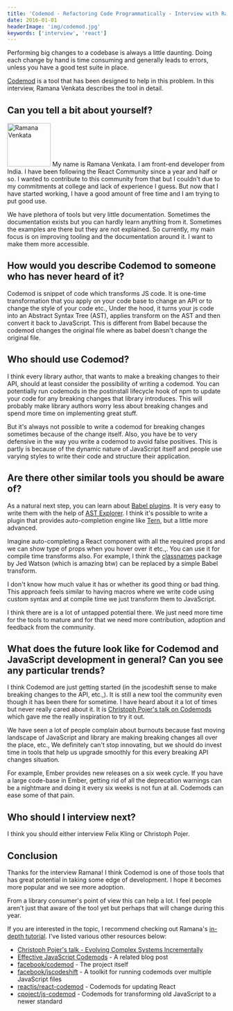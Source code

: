 ```yaml
---
title: 'Codemod - Refactoring Code Programmatically - Interview with Ramana Venkata'
date: 2016-01-01
headerImage: 'img/codemod.jpg'
keywords: ['interview', 'react']
---
```


Performing big changes to a codebase is always a little daunting. Doing each change by hand is time consuming and generally leads to errors, unless you have a good test suite in place.

[Codemod](https://github.com/facebook/codemod) is a tool that has been designed to help in this problem. In this interview, Ramana Venkata describes the tool in detail.

## Can you tell a bit about yourself?

<p>
  <span class="author">
    <img src="https://www.gravatar.com/avatar/641693d5a45d1cd8b698aa96cebb3178?s=200" alt="Ramana Venkata" class='author' width='100' height='100' />
  </span>
My name is Ramana Venkata. I am front-end developer from India. I have been following the React Community since a year and half or so. I wanted to contribute to this community from that but I couldn't due to my commitments at college and lack of experience I guess. But now that I have started working, I have a good amount of free time and I am trying to put good use.
</p>

We have plethora of tools but very little documentation. Sometimes the documentation exists but you can hardly learn anything from it. Sometimes the examples are there but they are not explained. So currently, my main focus is on improving tooling and the documentation around it. I want to make them more accessible.

## How would you describe Codemod to someone who has never heard of it?

Codemod is snippet of code which transforms JS code. It is one-time transformation that you apply on your code base to change an API or to change the style of your code etc., Under the hood, it turns your js code into an Abstract Syntax Tree (AST), applies transform on the AST and then convert it back to JavaScript. This is different from Babel because the codemod changes the original file where as babel doesn't change the original file.

## Who should use Codemod?

I think every library author, that wants to make a breaking changes to their API, should at least consider the possibility of writing a codemod. You can potentially run codemods in the postinstall lifecycle hook of npm to update your code for any breaking changes that library introduces. This will probably make library authors worry less about breaking changes and spend more time on implementing great stuff.

But it's always not possible to write a codemod for breaking changes sometimes because of the change itself. Also, you have be to very defensive in the way you write a codemod to avoid false positives. This is partly is because of the dynamic nature of JavaScript itself and people use varying styles to write their code and structure their application.

## Are there other similar tools you should be aware of?

As a natural next step, you can learn about [Babel plugins](https://babeljs.io/docs/plugins/). It is very easy to write them with the help of [AST Explorer](https://astexplorer.net/). I think it's possible to write a plugin that provides auto-completion engine like [Tern](http://ternjs.net/), but a little more advanced.

Imagine auto-completing a React component with all the required props and we can show type of props when you hover over it etc.,. You can use it for compile time transforms also. For example, I think the [classnames](https://www.npmjs.com/package/classnames) package by Jed Watson (which is amazing btw) can be replaced by a simple Babel transform.

I don't know how much value it has or whether its good thing or bad thing. This approach feels similar to having macros where we write code using custom syntax and at compile time we just transform them to JavaScript.

I think there are is a lot of untapped potential there. We just need more time for the tools to mature and for that we need more contribution, adoption and feedback from the community.

## What does the future look like for Codemod and JavaScript development in general? Can you see any particular trends?

I think Codemod are just getting started (in the jscodeshift sense to make breaking changes to the API, etc.,). It is still a new tool the community even though it has been there for sometime. I have heard about it a lot of times but never really cared about it. It is [Christoph Pojer's talk on Codemods](https://www.youtube.com/watch?v=d0pOgY8__JM) which gave me the really inspiration to try it out.

We have seen a lot of people complain about burnouts because fast moving landscape of JavaScript and library are making breaking changes all over the place, etc., We definitely can't stop innovating, but we should do invest time in tools that help us upgrade smoothly for this every breaking API changes situation.

For example, Ember provides new releases on a six week cycle. If you have a large code-base in Ember, getting rid of all the deprecation warnings can be a nightmare and doing it every six weeks is not fun at all. Codemods can ease some of that pain.

## Who should I interview next?

I think you should either interview Felix Kling or Christoph Pojer.

## Conclusion

Thanks for the interview Ramana! I think Codemod is one of those tools that has great potential in taking some edge of development. I hope it becomes more popular and we see more adoption.

From a library consumer's point of view this can help a lot. I feel people aren't just that aware of the tool yet but perhaps that will change during this year.

If you are interested in the topic, I recommend checking out Ramana's [in-depth tutorial](https://vramana.github.io/blog/2015/12/21/codemod-tutorial/). I've listed various other resources below:

* [Christoph Pojer's talk - Evolving Complex Systems Incrementally](https://www.youtube.com/watch?v=d0pOgY8__JM)
* [Effective JavaScript Codemods](https://medium.com/@cpojer/effective-javascript-codemods-5a6686bb46fb) - A related blog post
* [facebook/codemod](https://github.com/facebook/codemod) - The project itself
* [facebook/jscodeshift](https://github.com/facebook/jscodeshift) - A toolkit for running codemods over multiple JavaScript files
* [reactjs/react-codemod](https://github.com/reactjs/react-codemod) - Codemods for updating React
* [cpoject/js-codemod](https://github.com/cpojer/js-codemod) - Codemods for transforming old JavaScript to a newer standard

